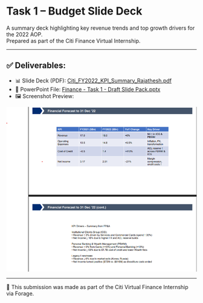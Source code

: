 # Task 1 – Budget Slide Deck

A summary deck highlighting key revenue trends and top growth drivers for the 2022 AOP.  
Prepared as part of the Citi Finance Virtual Internship.

---

## ✅ Deliverables:
- 📊 Slide Deck (PDF): [Citi_FY2022_KPI_Summary_Rajathesh.pdf](./Citi_FY2022_KPI_Summary_Rajathesh.pdf)
- 📎 PowerPoint File: [Finance - Task 1 - Draft Slide Pack.pptx](./Finance%20-%20Task%201%20-%20Draft%20Slide%20Pack.pptx)
- 🖼️ Screenshot Preview:

![KPI Summary Screenshot](./Citi_FY2022_KPI_Summary_rajathesh.png)

---

📌 This submission was made as part of the Citi Virtual Finance Internship via Forage.

